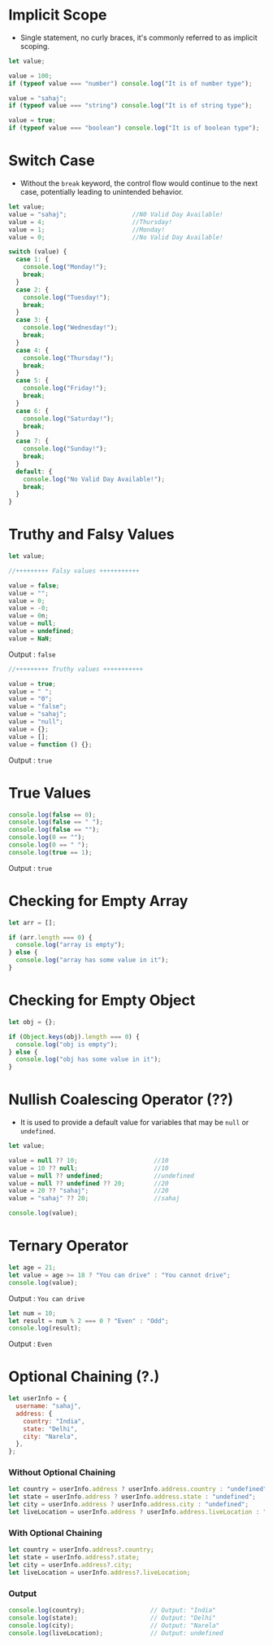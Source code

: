 # Implicit Scope
- Single statement, no curly braces, it's commonly referred to as implicit scoping.

```javascript
let value;

value = 100;
if (typeof value === "number") console.log("It is of number type");

value = "sahaj";
if (typeof value === "string") console.log("It is of string type");

value = true;
if (typeof value === "boolean") console.log("It is of boolean type");
```

# Switch Case
- Without the `break` keyword, the control flow would continue to the next case, potentially leading to unintended behavior.

```javascript
let value;
value = "sahaj";                  //N0 Valid Day Available!
value = 4;                        //Thursday!
value = 1;                        //Monday!
value = 0;                        //No Valid Day Available!

switch (value) {
  case 1: {
    console.log("Monday!");
    break;
  }
  case 2: {
    console.log("Tuesday!");
    break;
  }
  case 3: {
    console.log("Wednesday!");
    break;
  }
  case 4: {
    console.log("Thursday!");
    break;
  }
  case 5: {
    console.log("Friday!");
    break;
  }
  case 6: {
    console.log("Saturday!");
    break;
  }
  case 7: {
    console.log("Sunday!");
    break;
  }
  default: {
    console.log("No Valid Day Available!");
    break;
  }
}
```

# Truthy and Falsy Values
```javascript
let value;
```

```javascript
//+++++++++ Falsy values +++++++++++

value = false;
value = "";
value = 0;
value = -0;
value = 0n;
value = null;
value = undefined;
value = NaN;
```
Output : `false`

```javascript
//+++++++++ Truthy values +++++++++++

value = true;
value = " ";
value = "0";
value = "false";
value = "sahaj";
value = "null";
value = {};
value = [];
value = function () {};
```
Output : `true`

# True Values
```javascript
console.log(false == 0);
console.log(false == " ");
console.log(false == "");
console.log(0 == "");
console.log(0 == " ");
console.log(true == 1);
```
Output : `true`

# Checking for Empty Array
```javascript
let arr = [];

if (arr.length === 0) {
  console.log("array is empty");
} else {
  console.log("array has some value in it");
}
```

# Checking for Empty Object
```javascript
let obj = {};

if (Object.keys(obj).length === 0) {
  console.log("obj is empty");
} else {
  console.log("obj has some value in it");
}
```

# Nullish Coalescing Operator (??)
- It is used to provide a default value for variables that may be `null` or `undefined`.

```javascript
let value;

value = null ?? 10;                     //10
value = 10 ?? null;                     //10
value = null ?? undefined;              //undefined
value = null ?? undefined ?? 20;        //20
value = 20 ?? "sahaj";                  //20
value = "sahaj" ?? 20;                  //sahaj

console.log(value);
```

# Ternary Operator
```javascript
let age = 21;
let value = age >= 18 ? "You can drive" : "You cannot drive";
console.log(value);
```
Output : `You can drive`

```javascript
let num = 10;
let result = num % 2 === 0 ? "Even" : "Odd";
console.log(result);
```
Output : `Even`

# Optional Chaining (?.)
```javascript
let userInfo = {
  username: "sahaj",
  address: {
    country: "India",
    state: "Delhi",
    city: "Narela",
  },
};
```

### Without Optional Chaining
```javascript
let country = userInfo.address ? userInfo.address.country : "undefined";
let state = userInfo.address ? userInfo.address.state : "undefined";
let city = userInfo.address ? userInfo.address.city : "undefined";
let liveLocation = userInfo.address ? userInfo.address.liveLocation : "undefined";
```

### With Optional Chaining
```javascript
let country = userInfo.address?.country;
let state = userInfo.address?.state;
let city = userInfo.address?.city;
let liveLocation = userInfo.address?.liveLocation;
```

### Output
```javascript
console.log(country);                  // Output: "India"
console.log(state);                    // Output: "Delhi"
console.log(city);                     // Output: "Narela"
console.log(liveLocation);             // Output: undefined
```
